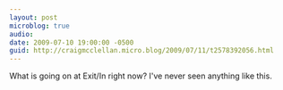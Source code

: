 ```yaml
---
layout: post
microblog: true
audio: 
date: 2009-07-10 19:00:00 -0500
guid: http://craigmcclellan.micro.blog/2009/07/11/t2578392056.html
---
```

What is going on at Exit/In right now? I've never seen anything like this.
